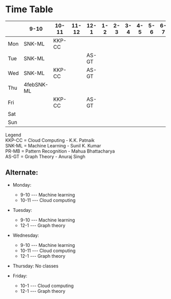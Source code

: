 
# Time Table

|   |9-10|10-11|11-12|12-1|1-2|2-3|3-4|4-5|5-6|6-7|
|---|---|---|---|---|---|---|---|---|---|---|
|Mon|SNK-ML|KKP-CC|   |   |   |   |   |   |   |   |
|Tue|SNK-ML|   |    |AS-GT|   |   |   |   |   |   |
|Wed|SNK-ML|KKP-CC|    |AS-GT|   |    |   |   |   |   |
|Thu|4febSNK-ML|   |   |   |   |    |    |   |   |   |
|Fri|   |KKP-CC|   |AS-GT|   |   |   |   |   |   |
|Sat|   |   |   |   |   |   |   |   |   |   |
|Sun|   |   |   |   |   |   |   |   |   |   |


Legend \
KKP-CC = Cloud Computing - K.K. Patnaik \
SNK-ML = Machine Learning - Sunil K. Kumar \
PR-MB = Pattern Recognition - Mahua Bhattacharya\
AS-GT = Graph Theory - Anuraj Singh

## Alternate:
 
* Monday:
  * 9-10   --- Machine learning
  * 10-11 --- Cloud computing

* Tuesday:
  * 9-10  --- Machine learning
  * 12-1  --- Graph theory

* Wednesday:
  * 9-10  --- Machine learning
  * 10-11 --- Cloud computing 
  * 12-1  --- Graph theory

* Thursday:
No classes

* Friday:
  * 10-1  --- Cloud computing
  * 12-1  --- Graph theory
